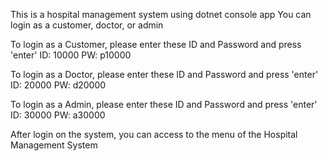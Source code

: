 This is a hospital management system using dotnet console app
You can login as a customer, doctor, or admin

To login as a Customer, please enter these ID and Password and press 'enter'
ID: 10000
PW: p10000

To login as a Doctor, please enter these ID and Password and press 'enter'
ID: 20000
PW: d20000

To login as a Admin, please enter these ID and Password and press 'enter'
ID: 30000
PW: a30000

After login on the system, you can access to the menu of the Hospital Management System
